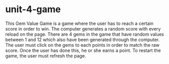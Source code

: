 # unit-4-game

This Gem Value Game is a game where the user has to reach a certain score in order to win. The computer generates a random score with every reload on the page. There are 4 gems in the game that have random values between 1 and 12 which also have been generated through the computer. The user must click on the gems to each points in order to match the raw score. Once the user has done this, he or she earns a point. To restart the game, the user must refresh the page.